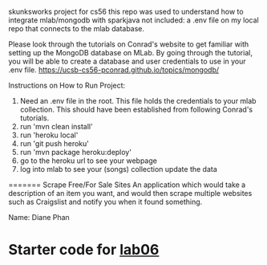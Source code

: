skunksworks project for cs56 
this repo was used to understand how to integrate mlab/mongodb with sparkjava
not included: a .env file on my local repo that connects to the mlab database. 

Please look through the tutorials on Conrad's website to get familiar with setting up the MongoDB database on MLab. By going through the tutorial, you will be able to create a database and user credentials to use in your .env file. 
https://ucsb-cs56-pconrad.github.io/topics/mongodb/

Instructions on How to Run Project:
1. Need an .env file in the root. This file holds the credentials to your mlab collection. This should have been established from following Conrad's tutorials. 
2. run 'mvn clean install'
3. run 'heroku local'
4. run 'git push heroku'
5. run 'mvn package heroku:deploy'
6. go to the heroku url to see your webpage
7. log into mlab to see your (songs) collection update the data 

=======
Scrape Free/For Sale Sites
An application which would take a description of an item you want, and would then scrape multiple websites such as Craigslist and notify you when it found something.

Name: Diane Phan 

Starter code for [lab06](https://ucsb-cs56-f18.github.io/lab/lab06/)
=======